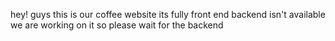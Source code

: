 hey! guys this is our coffee website its fully front end backend isn't available we are working on it so please wait for the backend
